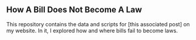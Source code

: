 ## How A Bill Does Not Become A Law

This repository contains the data and scripts for [this associated post] on my website. In it, I explored how and where bills fail to become laws.
